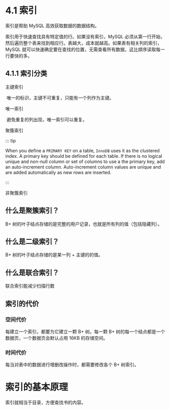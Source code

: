 # 4.1 索引

索引是帮助 MySQL 高效获取数据的数据结构。

索引用于快速查找具有特定值的行。如果没有索引，MySQL 必须从第一行开始，然后遍历整个表来找到相应行。表越大，成本就越高。如果表有相关列的索引，MySQL 就可以快速确定要在查找的位置，无需查看所有数据，这比顺序读取每一行要快的多。

## 4.1.1 索引分类

主键索引

​	唯一的标识，主键不可重复，只能有一个列作为主键。

唯一索引

​	避免重复的列出现，唯一索引可以重复。

聚簇索引

::: tip

When you define a `PRIMARY KEY` on a table, `InnoDB` uses it as the clustered index. A primary key should be defined for each table. If there is no logical unique and non-null column or set of columns to use a the primary key, add an auto-increment column. Auto-increment column values are unique and are added automatically as new rows are inserted.

:::

非聚簇索引

## 什么是聚簇索引？

B+ 树的叶子结点存储的是完整的用户记录，也就是所有列的值（包括隐藏列）。

## 什么是二级索引？

B+ 树的叶子结点存储的是某一列 + 主键的的值。

## 什么是联合索引？

联合索引能减少扫描行数

## 索引的代价

### 空间代价

每建立一个索引，都要为它建立一颗 B+ 树。每一颗 B+ 树的每一个结点都是一个数据页，一个数据页会默认占用 16KB 的存储空间。

### 时间代价

每当对表中的数据进行增删改操作时，都需要修改各个 B+ 树索引。

# 索引的基本原理

索引就相当于目录，方便查找书的内容。







